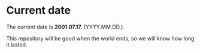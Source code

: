 # Current date

The current date is **2001.07.17.** (YYYY.MM.DD.)

This repository will be good when the world ends, so we will know how long it lasted.